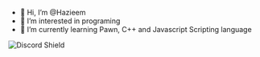 - 👋 Hi, I’m @Hazieem
- 👀 I’m interested in programing
- 🌱 I’m currently learning Pawn, C++ and Javascript Scripting language

![Discord Shield](https://discord.c99.nl/widget/theme-3/557900655084437504.png)
<!---
moonliightt/moonliightt is a ✨ special ✨ repository because its `README.md` (this file) appears on your GitHub profile.
You can click the Preview link to take a look at your changes.
--->
